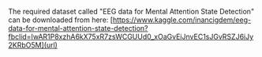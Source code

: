The required dataset called "EEG data for Mental Attention State Detection" can be downloaded from here: 
[https://www.kaggle.com/inancigdem/eeg-data-for-mental-attention-state-detection?fbclid=IwAR1P8xzhA6kX75xR7zsWCGUUd0_xOaGvEiJnvEC1sJGvRSZJ6iJy2KRbO5M](url)
